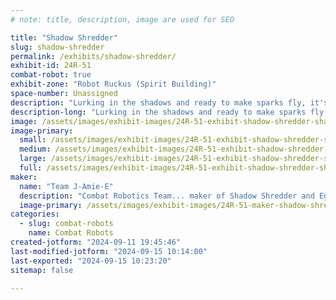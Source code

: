 ```yaml
---
# note: title, description, image are used for SEO

title: "Shadow Shredder"
slug: shadow-shredder
permalink: /exhibits/shadow-shredder/
exhibit-id: 24R-51
combat-robot: true
exhibit-zone: "Robot Ruckus (Spirit Building)"
space-number: Unassigned
description: "Lurking in the shadows and ready to make sparks fly, it's Shadow Shredder! "
description-long: "Lurking in the shadows and ready to make sparks fly, it's Shadow Shredder! This stealthy menace brings the pain with high-speed spinning weapon —The Reaper's Scythe—ready to slice, dice, and pulverize anything in its path. Get ready for a fight that's gonna be darker than midnight in the arena!"
image: /assets/images/exhibit-images/24R-51-exhibit-shadow-shredder-shadow-shredder-white-background-large.png
image-primary: 
  small: /assets/images/exhibit-images/24R-51-exhibit-shadow-shredder-shadow-shredder-white-background-small.png
  medium: /assets/images/exhibit-images/24R-51-exhibit-shadow-shredder-shadow-shredder-white-background-medium.png
  large: /assets/images/exhibit-images/24R-51-exhibit-shadow-shredder-shadow-shredder-white-background-large.png
  full: /assets/images/exhibit-images/24R-51-exhibit-shadow-shredder-shadow-shredder-white-background-full.png
maker: 
  name: "Team J-Amie-E"
  description: "Combat Robotics Team... maker of Shadow Shredder and Eggsceptional"
  image-primary: /assets/images/exhibit-images/24R-51-maker-shadow-shredder-team-j-ami-logo-medium.png
categories: 
  - slug: combat-robots
    name: Combat Robots
created-jotform: "2024-09-11 19:45:46"
last-modified-jotform: "2024-09-15 10:14:00"
last-exported: "2024-09-15 10:23:20"
sitemap: false

---
```

